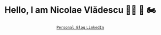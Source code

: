 <div id= "header" align="center">
    <h1>Hello, I am Nicolae Vlădescu 👨‍💻 🐧 🏍</h1>
    <div id="badges" align="center">
        <a href="https://nicolaevladescu.com/">
            <code>Personal Blog</code>
        </a>
        <a href="https://www.linkedin.com/in/nicolaevladescu/">
            <code>LinkedIn</code>
        </a>
    </div>
</div>
